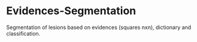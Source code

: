 Evidences-Segmentation
======================

Segmentation of lesions based on evidences (squares nxn), dictionary and classification.
